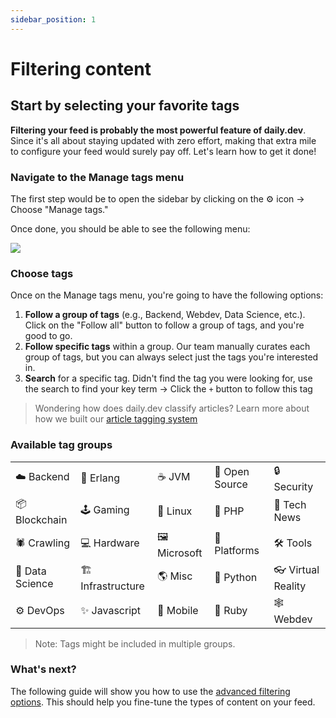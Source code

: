 ```yaml
---
sidebar_position: 1
---
```


# Filtering content

## Start by selecting your favorite tags

**Filtering your feed is probably the most powerful feature of daily.dev**. Since it's all about staying updated with zero effort, making that extra mile to configure your feed would surely pay off. Let's learn how to get it done!

### Navigate to the Manage tags menu

The first step would be to open the sidebar by clicking on the ⚙️ icon -> Choose "Manage tags." 

Once done, you should be able to see the following menu:

![](https://daily-now-res.cloudinary.com/image/upload/v1636620503/docs/tags1.svg)

### Choose tags

Once on the Manage tags menu, you're going to have the following options:
1. **Follow a group of tags** (e.g., Backend, Webdev, Data Science, etc.). Click on the "Follow all" button to follow a group of tags, and you're good to go. 
2. **Follow specific tags** within a group. Our team manually curates each group of tags, but you can always select just the tags you're interested in.
3. **Search** for a specific tag. Didn't find the tag you were looking for, use the search to find your key term -> Click the `+` button to follow this tag

> Wondering how does daily.dev classify articles? Learn more about how we built our [article tagging system](https://daily.dev/blog/how-we-did-it-upgraded-tags-system-for-daily-dev)

### Available tag groups

|               |                   |               |               |                   |
|-------------- |----------------   |-----------    |-------------  |-----------------  |
| ☁️ Backend        | 📝 Erlang             | ☕️ JVM        | 🚀 Open Source    | 🔒 Security           |
| 📦 Blockchain     | 🕹 Gaming             | 🐧 Linux      | 🐘 PHP            | 🦄 Tech News          |
| 🕷 Crawling       | 💻 Hardware           | 🖼 Microsoft  | 🚉 Platforms      | 🛠 Tools              |
| 🔬 Data Science   | 🏗 Infrastructure     | 🌎 Misc       | 🐍 Python         | 👓 Virtual Reality    |
| ⚙️ DevOps         | ✨ Javascript      | 📱 Mobile     | 🚂 Ruby           | 🕸 Webdev             |

> Note: Tags might be included in multiple groups. 

### What's next?

The following guide will show you how to use the [advanced filtering options](/settingyourfeed/advanced-filtering-options.md). This should help you fine-tune the types of content on your feed.